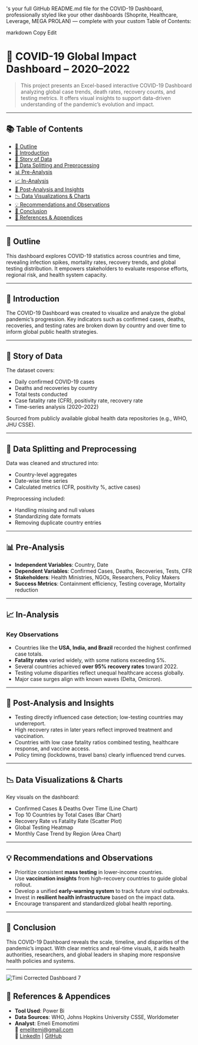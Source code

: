 's your full GitHub README.md file for the COVID-19 Dashboard, professionally styled like your other dashboards (Shoprite, Healthcare, Leverage, MEGA PROLAN) — complete with your custom Table of Contents:

markdown
Copy
Edit
# 🦠 COVID-19 Global Impact Dashboard – 2020–2022

> This project presents an Excel-based interactive COVID-19 Dashboard analyzing global case trends, death rates, recovery counts, and testing metrics. It offers visual insights to support data-driven understanding of the pandemic’s evolution and impact.

---

## 📚 Table of Contents
- [📝 Outline](#-outline)
- [📖 Introduction](#-introduction)
- [📂 Story of Data](#-story-of-data)
- [🔀 Data Splitting and Preprocessing](#-data-splitting-and-preprocessing)
- [📊 Pre-Analysis](#-pre-analysis)
- [📈 In-Analysis](#-in-analysis)
- [🧠 Post-Analysis and Insights](#-post-analysis-and-insights)
- [📉 Data Visualizations & Charts](#-data-visualizations--charts)
- [💡 Recommendations and Observations](#-recommendations-and-observations)
- [🧾 Conclusion](#-conclusion)
- [📎 References & Appendices](#-references--appendices)

---

## 📝 Outline
This dashboard explores COVID-19 statistics across countries and time, revealing infection spikes, mortality rates, recovery trends, and global testing distribution. It empowers stakeholders to evaluate response efforts, regional risk, and health system capacity.

---

## 📖 Introduction
The COVID-19 Dashboard was created to visualize and analyze the global pandemic’s progression. Key indicators such as confirmed cases, deaths, recoveries, and testing rates are broken down by country and over time to inform global public health strategies.

---

## 📂 Story of Data
The dataset covers:
- Daily confirmed COVID-19 cases
- Deaths and recoveries by country
- Total tests conducted
- Case fatality rate (CFR), positivity rate, recovery rate
- Time-series analysis (2020–2022)

Sourced from publicly available global health data repositories (e.g., WHO, JHU CSSE).

---

## 🔀 Data Splitting and Preprocessing
Data was cleaned and structured into:
- Country-level aggregates
- Date-wise time series
- Calculated metrics (CFR, positivity %, active cases)
  
Preprocessing included:
- Handling missing and null values
- Standardizing date formats
- Removing duplicate country entries

---

## 📊 Pre-Analysis
- **Independent Variables**: Country, Date
- **Dependent Variables**: Confirmed Cases, Deaths, Recoveries, Tests, CFR
- **Stakeholders**: Health Ministries, NGOs, Researchers, Policy Makers
- **Success Metrics**: Containment efficiency, Testing coverage, Mortality reduction

---

## 📈 In-Analysis
### Key Observations
- Countries like the **USA, India, and Brazil** recorded the highest confirmed case totals.
- **Fatality rates** varied widely, with some nations exceeding 5%.
- Several countries achieved **over 95% recovery rates** toward 2022.
- Testing volume disparities reflect unequal healthcare access globally.
- Major case surges align with known waves (Delta, Omicron).

---

## 🧠 Post-Analysis and Insights
- Testing directly influenced case detection; low-testing countries may underreport.
- High recovery rates in later years reflect improved treatment and vaccination.
- Countries with low case fatality ratios combined testing, healthcare response, and vaccine access.
- Policy timing (lockdowns, travel bans) clearly influenced trend curves.

---

## 📉 Data Visualizations & Charts
Key visuals on the dashboard:
- Confirmed Cases & Deaths Over Time (Line Chart)
- Top 10 Countries by Total Cases (Bar Chart)
- Recovery Rate vs Fatality Rate (Scatter Plot)
- Global Testing Heatmap
- Monthly Case Trend by Region (Area Chart)

---

## 💡 Recommendations and Observations
- Prioritize consistent **mass testing** in lower-income countries.
- Use **vaccination insights** from high-recovery countries to guide global rollout.
- Develop a unified **early-warning system** to track future viral outbreaks.
- Invest in **resilient health infrastructure** based on the impact data.
- Encourage transparent and standardized global health reporting.

---

## 🧾 Conclusion
This COVID-19 Dashboard reveals the scale, timeline, and disparities of the pandemic’s impact. With clear metrics and real-time visuals, it aids health authorities, researchers, and global leaders in shaping more responsive health policies and systems.

---
![Timi Corrected Dashboard 7](https://github.com/user-attachments/assets/f4c330eb-ea75-4d3b-b58c-ea02606487d8)

## 📎 References & Appendices
- **Tool Used**: Power Bi
- **Data Sources**: WHO, Johns Hopkins University CSSE, Worldometer
- **Analyst**: Emeli Emomotimi  
📧 emelitemi@gmail.com  
🔗 [LinkedIn](https://www.linkedin.com/in/emelitemi) | [GitHub](https://github.com/EmeliTimi)
